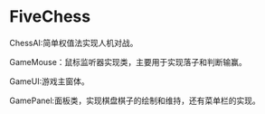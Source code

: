 # FiveChess
ChessAI:简单权值法实现人机对战。  

GameMouse：鼠标监听器实现类，主要用于实现落子和判断输赢。  

GameUI:游戏主窗体。  

GamePanel:面板类，实现棋盘棋子的绘制和维持，还有菜单栏的实现。  

